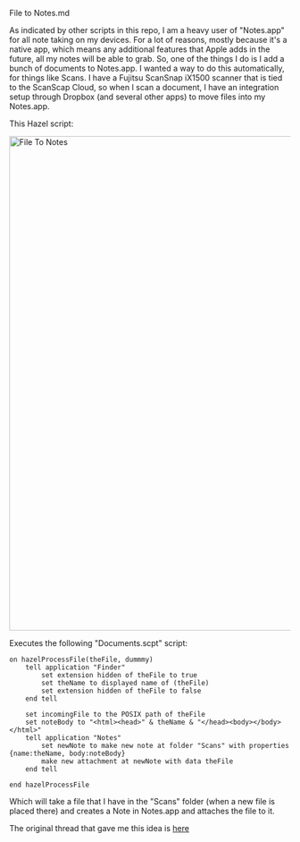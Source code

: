 File to Notes.md

As indicated by other scripts in this repo, I am a heavy user of "Notes.app" for all note taking on my devices.  For a lot of reasons, mostly because it's a native app, which means any additional features that Apple adds in the future, all my notes will be able to grab.  So, one of the things I do is I add a bunch of documents to Notes.app.  I wanted a way to do this automatically, for things like Scans.  I have a Fujitsu ScanSnap iX1500 scanner that is tied to the ScanScap Cloud, so when I scan a document, I have an integration setup through Dropbox (and several other apps) to move files into my Notes.app.

This Hazel script:

<img width="884" alt="File To Notes" src="https://user-images.githubusercontent.com/2027717/232879065-13e6fb05-ce5e-4b81-9769-d11f19223502.png">


Executes the following "Documents.scpt" script:

```
on hazelProcessFile(theFile, dummmy)
	tell application "Finder"
		set extension hidden of theFile to true
		set theName to displayed name of (theFile)
		set extension hidden of theFile to false
	end tell
	
	set incomingFile to the POSIX path of theFile
	set noteBody to "<html><head>" & theName & "</head><body></body></html>"
	tell application "Notes"
		set newNote to make new note at folder "Scans" with properties {name:theName, body:noteBody}
		make new attachment at newNote with data theFile
	end tell
	
end hazelProcessFile
```

Which will take a file that I have in the "Scans" folder (when a new file is placed there) and creates a Note in Notes.app and attaches the file to it.

The original thread that gave me this idea is [here](https://www.noodlesoft.com/forums/viewtopic.php?f=3&t=7373)
